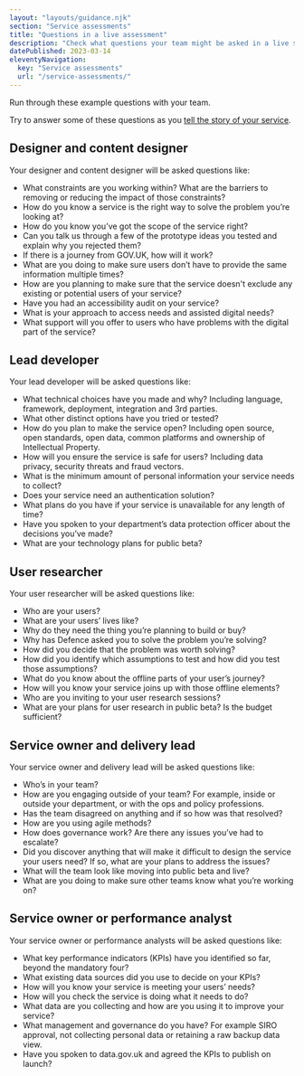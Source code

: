 ```yaml
---
layout: "layouts/guidance.njk"
section: "Service assessments"
title: "Questions in a live assessment"
description: "Check what questions your team might be asked in a live service assessment."
datePublished: 2023-03-14
eleventyNavigation:
  key: "Service assessments"
  url: "/service-assessments/"
---
```


Run through these example questions with your team. 

Try to answer some of these questions as you [tell the story of your service](/service-assessments/tell-the-story-of-your-service). 

## Designer and content designer

Your designer and content designer will be asked questions like:

- What constraints are you working within? What are the barriers to removing or reducing the impact of those constraints?
- How do you know a service is the right way to solve the problem you’re looking at?
- How do you know you’ve got the scope of the service right? 
- Can you talk us through a few of the prototype ideas you tested and explain why you rejected them? 
- If there is a journey from GOV.UK, how will it work? 
- What are you doing to make sure users don’t have to provide the same information multiple times?  
- How are you planning to make sure that the service doesn't exclude any existing or potential users of your service?
- Have you had an accessibility audit on your service?
- What is your approach to access needs and assisted digital needs? 
- What support will you offer to users who have problems with the digital part of the service? 

## Lead developer

Your lead developer will be asked questions like:

- What technical choices have you made and why? Including language, framework, deployment, integration and 3rd parties.
- What other distinct options have you tried or tested?
- How do you plan to make the service open? Including open source, open standards, open data, common platforms and ownership of Intellectual Property.
- How will you ensure the service is safe for users? Including data privacy, security threats and fraud vectors.
- What is the minimum amount of personal information your service needs to collect?
- Does your service need an authentication solution?
- What plans do you have if your service is unavailable for any length of time? 
- Have you spoken to your department’s data protection officer about the decisions you’ve made?
- What are your technology plans for public beta?

## User researcher

Your user researcher will be asked questions like:

- Who are your users? 
- What are your users’ lives like? 
- Why do they need the thing you’re planning to build or buy? 
- Why has Defence asked you to solve the problem you’re solving? 
- How did you decide that the problem was worth solving?
- How did you identify which assumptions to test and how did you test those assumptions?
- What do you know about the offline parts of your user’s journey? 
- How will you know your service joins up with those offline elements? 
- Who are you inviting to your user research sessions?
- What are your plans for user research in public beta? Is the budget sufficient?

## Service owner and delivery lead 

Your service owner and delivery lead will be asked questions like:

- Who’s in your team?
- How are you engaging outside of your team? For example, inside or outside your department, or with the ops and policy professions. 
- Has the team disagreed on anything and if so how was that resolved?
- How are you using agile methods?
- How does governance work? Are there any issues you’ve had to escalate?
- Did you discover anything that will make it difficult to design the service your users need? If so, what are your plans to address the issues? 
- What will the team look like moving into public beta and live?
- What are you doing to make sure other teams know what you’re working on?

## Service owner or performance analyst 

Your service owner or performance analysts will be asked questions like:

- What key performance indicators (KPIs) have you identified so far, beyond the mandatory four?
- What existing data sources did you use to decide on your KPIs?
- How will you know your service is meeting your users’ needs?
- How will you check the service is doing what it needs to do?
- What data are you collecting and how are you using it to improve your service?
- What management and governance do you have? For example SIRO approval, not collecting personal data or retaining a raw backup data view.
- Have you spoken to data.gov.uk and agreed the KPIs to publish on launch?

